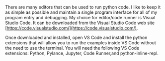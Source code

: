 There are many editors that can be used to run python code. I like to keep it as simple as possible and maintain a single program interface for all of my program entry
and debugging. My choice for editor/code runner is Visual Studio Code. It can be downloaded from the Visual Studio Code web site [https://code.visualstudio.com/](https://code.visualstudio.com/).

Once downloaded and installed, open VS Code and install the python extensions that will allow you to run the examples inside VS Code without the need to use the terminal. You will need the following VS Code extensions: Python, Pylance, Jupyter, Code Runner,and python-inline-repl.
